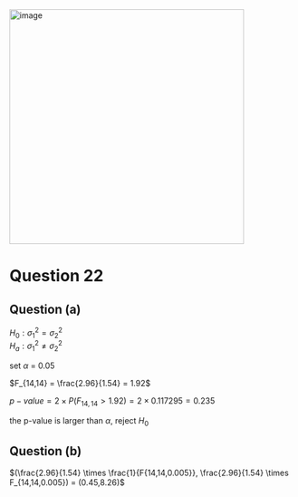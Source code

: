 <img width="414" alt="image" src="https://github.com/user-attachments/assets/72b83c3e-3f4a-4829-b508-07ec13d49d53" />

# Question 22

## Question (a)

$H_0: \sigma_1^2 = \sigma_2^2$  
$H_a: \sigma_1^2 \neq \sigma_2^2$  

set $\alpha$ = 0.05  

$F_{14,14} = \frac{2.96}{1.54} = 1.92$  

$p-value = 2 \times P(F_{14,14} > 1.92) = 2 \times 0.117295 = 0.235$  

the p-value is larger than $\alpha$, reject $H_0$  

## Question (b)

$(\frac{2.96}{1.54} \times \frac{1}{F{14,14,0.005}}, \frac{2.96}{1.54} \times F_{14,14,0.005}) = (0.45,8.26)$  
